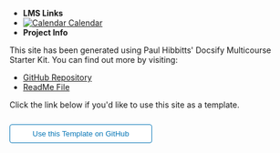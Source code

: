 - **LMS Links**
- [![Calendar](https://icongr.am/fontawesome/calendar.svg?size=16&color=808080) Calendar]()
- **Project Info**

This site has been generated using Paul Hibbitts' Docsify Multicourse Starter Kit. You can find out more by visiting:

- [GitHub Repository](https://github.com/hibbitts-design/docsify-open-multicourse-starter-kit/) 
- [ReadMe File](https://github.com/hibbitts-design/docsify-open-multicourse-starter-kit/blob/main/README.md)

Click the link below if you'd like to use this site as a template.
<form action="https://github.com/hibbitts-design/docsify-open-multicourse-starter-kit/generate" target="_blank">
  <input type="submit" value="Use this Template on GitHub" style="cursor: pointer;margin-top:12px;padding:8px;background-color:#FFFFFF;border:1px solid #0374B5;border-radius:.25rem;color:#0374B5;display:inline-block;text-align:center;text-decoration:none;width:250px;-webkit-text-size-adjust:none;mso-hide:all;" />
</form>
